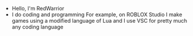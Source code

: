 - Hello, I'm RedWarrior
- I do coding and programming
For example, on ROBLOX Studio I make games using a modified language of Lua and I use VSC for pretty much any coding language

<!---
RedWarrior12/RedWarrior12 is a ✨ special ✨ repository because its `README.md` (this file) appears on your GitHub profile.
You can click the Preview link to take a look at your changes.
--->
